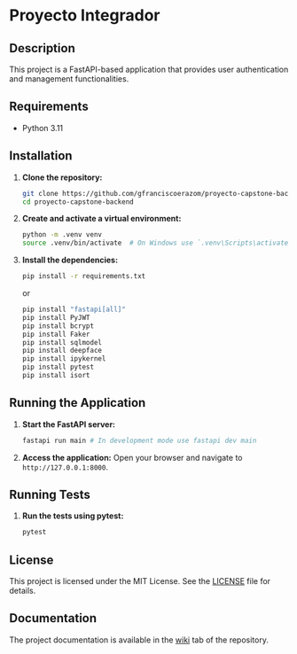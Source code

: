 # Proyecto Integrador

## Description

This project is a FastAPI-based application that provides user authentication and management functionalities.

## Requirements

- Python 3.11

## Installation

1. **Clone the repository:**

    ```sh
    git clone https://github.com/gfranciscoerazom/proyecto-capstone-backend.git
    cd proyecto-capstone-backend
    ```

2. **Create and activate a virtual environment:**

    ```sh
    python -m .venv venv
    source .venv/bin/activate  # On Windows use `.venv\Scripts\activate`
    ```

3. **Install the dependencies:**

    ```sh
    pip install -r requirements.txt
    ```

    or

    ```sh
    pip install "fastapi[all]"
    pip install PyJWT
    pip install bcrypt
    pip install Faker
    pip install sqlmodel
    pip install deepface
    pip install ipykernel
    pip install pytest
    pip install isort
    ```

## Running the Application

1. **Start the FastAPI server:**

    ```sh
    fastapi run main # In development mode use fastapi dev main
    ```

2. **Access the application:**
    Open your browser and navigate to `http://127.0.0.1:8000`.

## Running Tests

1. **Run the tests using pytest:**

    ```sh
    pytest
    ```

## License

This project is licensed under the MIT License. See the [LICENSE](../LICENSE) file for details.

## Documentation

The project documentation is available in the [wiki](https://github.com/gfranciscoerazom/proyecto-capstone-backend/wiki) tab of the repository.
